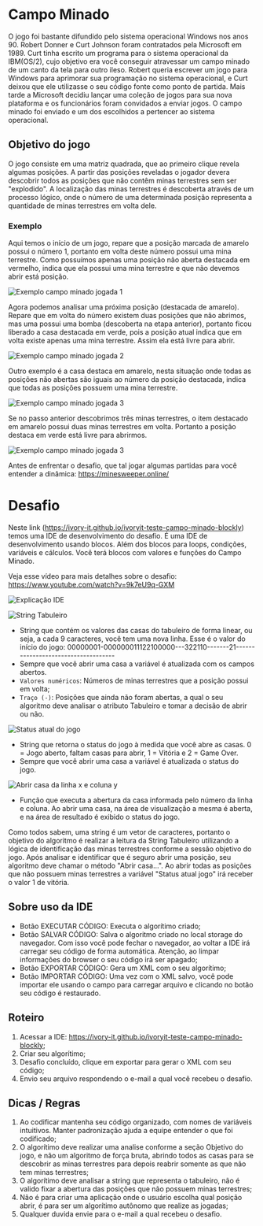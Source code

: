 # Campo Minado
O jogo foi bastante difundido pelo sistema operacional Windows nos anos 90.
Robert Donner e Curt Johnson foram contratados pela Microsoft em 1989. Curt tinha escrito um programa para o sistema operacional da IBM(OS/2), cujo objetivo era você conseguir atravessar um campo minado de um canto da tela para outro ileso. Robert queria escrever um jogo para Windows para aprimorar sua programação no sistema operacional, e Curt deixou que ele utilizasse o seu código fonte como ponto de partida. Mais tarde a Microsoft decidiu lançar uma coleção de jogos para sua nova plataforma e os funcionários foram convidados a enviar jogos. O campo minado foi enviado e um dos escolhidos a pertencer ao sistema operacional.

## Objetivo do jogo
O jogo consiste em uma matriz quadrada, que ao primeiro clique revela algumas posições. A partir das posições reveladas o jogador devera descobrir todos as posições que não contêm minas terrestres sem ser "explodido". A localização das minas terrestres é descoberta através de um processo lógico, onde o número de uma determinada posição representa a quantidade de minas terrestres em volta dele.

### **Exemplo**

Aqui temos o início de um jogo, repare que a posição marcada de amarelo possui o número 1, portanto em volta deste número possui uma mina terrestre. Como possuímos apenas uma posição não aberta destacada em vermelho, indica que ela possui uma mina terrestre e que não devemos abrir está posição.

![Exemplo campo minado jogada 1](https://github.com/ivory-it/ivoryit-teste-campo-minado-blockly/blob/main/img/1.png)

Agora podemos analisar uma próxima posição (destacada de amarelo). Repare que em volta do número existem duas posições que não abrimos, mas uma possui uma bomba (descoberta na etapa anterior), portanto ficou liberado a casa destacada em verde, pois a posição atual indica que em volta existe apenas uma mina terrestre. Assim ela está livre para abrir.

![Exemplo campo minado jogada 2](https://github.com/ivory-it/ivoryit-teste-campo-minado-blockly/blob/main/img/2.png)

Outro exemplo é a casa destaca em amarelo, nesta situação onde todas as posições não abertas são iguais ao número da posição destacada, indica que todas as posições possuem uma mina terrestre.

![Exemplo campo minado jogada 3](https://github.com/ivory-it/ivoryit-teste-campo-minado-blockly/blob/main/img/3.png)

Se no passo anterior descobrimos três minas terrestres, o item destacado em amarelo possui duas minas terrestres em volta. Portanto a posição destaca em verde está livre para abrirmos.

![Exemplo campo minado jogada 3](https://github.com/ivory-it/ivoryit-teste-campo-minado-blockly/blob/main/img/4.png)

Antes de enfrentar o desafio, que tal jogar algumas partidas para você entender a dinâmica: https://minesweeper.online/

# Desafio
Neste link (https://ivory-it.github.io/ivoryit-teste-campo-minado-blockly) temos uma IDE de desenvolvimento do desafio. É uma IDE de desenvolvimento usando blocos.
Além dos blocos para loops, condições, variáveis e cálculos. Você terá blocos com valores e funções do Campo Minado.

Veja esse vídeo para mais detalhes sobre o desafio: https://www.youtube.com/watch?v=9k7eU9q-GXM

![Explicação IDE](https://github.com/ivory-it/ivoryit-teste-campo-minado-blockly/blob/main/img/5.png)

![String Tabuleiro](https://github.com/ivory-it/ivoryit-teste-campo-minado-blockly/blob/main/img/6.png)
- String que contém os valores das casas do tabuleiro de forma linear, ou seja, a cada 9 caracteres, você tem uma nova linha. Esse é o valor do início do jogo:
00000001-000000011122100000---322110-------21------------------------------------
- Sempre que você abrir uma casa a variável é atualizada com os campos abertos.
- `Valores numéricos`: Números de minas terrestres que a posição possui em volta;
- `Traço (-)`: Posições que ainda não foram abertas, a qual o seu algoritmo deve analisar o atributo Tabuleiro e tomar a decisão de abrir ou não.

![Status atual do jogo](https://github.com/ivory-it/ivoryit-teste-campo-minado-blockly/blob/main/img/7.png)
- String que retorna o status do jogo à medida que você abre as casas. 
0 = Jogo aberto, faltam casas para abrir, 1 = Vitória e 2 = Game Over.
- Sempre que você abrir uma casa a variável é atualizada o status do jogo.

![Abrir casa da linha x e coluna y](https://github.com/ivory-it/ivoryit-teste-campo-minado-blockly/blob/main/img/8.png)
- Função que executa a abertura da casa informada pelo número da linha e coluna. Ao abrir uma casa, na área de visualização a mesma é aberta, e na área de resultado é exibido o status do jogo. 

Como todos sabem, uma string é um vetor de caracteres, portanto o objetivo do algoritmo é realizar a leitura da String Tabuleiro utilizando a lógica de identificação das minas terrestres conforme a sessão objetivo do jogo. Após analisar e identificar que é seguro abrir uma posição, seu algoritmo deve chamar o método "Abrir casa...". Ao abrir todas as posições que não possuem minas terrestres a variável "Status atual jogo" irá receber o valor 1 de vitória.

## Sobre uso da IDE
- Botão EXECUTAR CÓDIGO: Executa o algorítimo criado;
- Botão SALVAR CÓDIGO: Salva o algoritmo criado no local storage do navegador. Com isso você pode fechar o navegador, ao voltar a IDE irá carregar seu código de forma automática. Atenção, ao limpar informações do browser o seu código irá ser apagado;
- Botão EXPORTAR CÓDIGO: Gera um XML com o seu algorítimo;
- Botão IMPORTAR CÓDIGO: Uma vez com o XML salvo, você pode importar ele usando o campo para carregar arquivo e clicando no botão seu código é restaurado.

## Roteiro
1. Acessar a IDE: https://ivory-it.github.io/ivoryit-teste-campo-minado-blockly;
2. Criar seu algorítimo;
3. Desafio concluído, clique em exportar para gerar o XML com seu código;
4. Envio seu arquivo respondendo o e-mail a qual você recebeu o desafio.

## Dicas / Regras
1. Ao codificar mantenha seu código organizado, com nomes de variáveis intuitivos. Manter padronização ajuda a equipe entender o que foi codificado;
2. O algorítimo deve realizar uma analise conforme a seção Objetivo do jogo, e não um algoritmo de força bruta, abrindo todos as casas para se descobrir as minas terrestres para depois reabrir somente as que não tem minas terrestres;
3. O algorítimo deve analisar a string que representa o tabuleiro, não é valido fixar a abertura das posições que não possuem minas terrestres;
4. Não é para criar uma aplicação onde o usuário escolha qual posição abrir, é para ser um algorítimo autônomo que realize as jogadas;
5. Qualquer duvida envie para o e-mail a qual recebeu o desafio.
